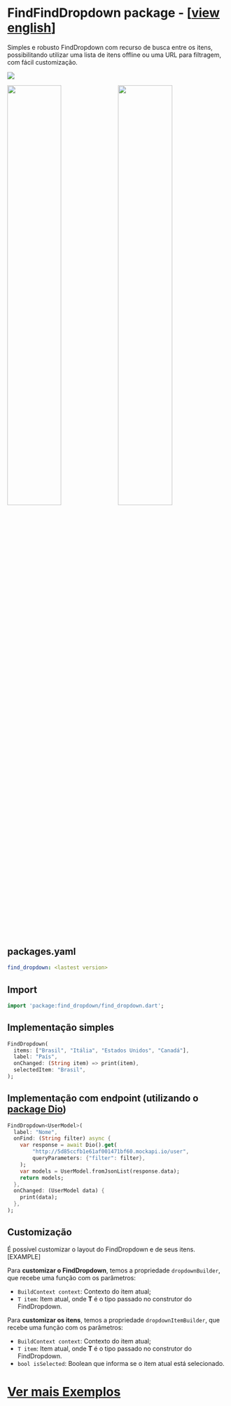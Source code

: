 # FindFindDropdown package - [[view english](https://github.com/davidsdearaujo/find_dropdown/blob/master/README.md)]

Simples e robusto FindDropdown com recurso de busca entre os itens, possibilitando utilizar uma lista de itens offline ou uma URL para filtragem, com fácil customização.

![](https://github.com/davidsdearaujo/find_dropdown/blob/master/screenshots/Screenshot_4.png?raw=true)

<img src="https://github.com/davidsdearaujo/find_dropdown/blob/master/screenshots/GIF_Endpoint.gif?raw=true" width="49.5%" /> <img src="https://github.com/davidsdearaujo/find_dropdown/blob/master/screenshots/GIF_Custom_Layout.gif?raw=true" width="49.5%" />


## packages.yaml
```yaml
find_dropdown: <lastest version>
```

## Import
```dart
import 'package:find_dropdown/find_dropdown.dart';
```

## Implementação simples
```dart
FindDropdown(
  items: ["Brasil", "Itália", "Estados Unidos", "Canadá"],
  label: "País",
  onChanged: (String item) => print(item),
  selectedItem: "Brasil",
);
```

## Implementação com endpoint (utilizando o [package Dio](https://pub.dev/packages/dio))
```dart
FindDropdown<UserModel>(
  label: "Nome",
  onFind: (String filter) async {
    var response = await Dio().get(
        "http://5d85ccfb1e61af001471bf60.mockapi.io/user",
        queryParameters: {"filter": filter},
    );
    var models = UserModel.fromJsonList(response.data);
    return models;
  },
  onChanged: (UserModel data) {
    print(data);
  },
);
```
## Customização
É possível customizar o layout do FindDropdown e de seus itens. [EXAMPLE]

Para **customizar o FindDropdown**, temos a propriedade `dropdownBuilder`, que recebe uma função com os parâmetros:
- `BuildContext context`: Contexto do item atual;
- `T item`: Item atual, onde **T** é o tipo passado no construtor do FindDropdown.

Para **customizar os itens**, temos a propriedade `dropdownItemBuilder`, que recebe uma função com os parâmetros:
- `BuildContext context`: Contexto do item atual;
- `T item`: Item atual, onde **T** é o tipo passado no construtor do FindDropdown.
- `bool isSelected`: Boolean que informa se o item atual está selecionado.

# [Ver mais Exemplos](https://github.com/davidsdearaujo/find_dropdown/tree/master/example)